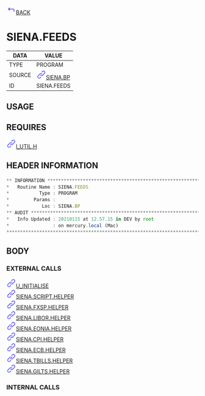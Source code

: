 <img src="../.resources/themes/unicons-line-6563ff/corner-up-left-alt.svg" alt="BACK" width="25" />[BACK](../DOCS/SIENA.BP.md)  
# SIENA.FEEDS  
|DATA|VALUE|
| --- | --- |
|TYPE|PROGRAM|
|SOURCE|<img src="../.resources/themes/unicons-line-6563ff/link.svg" alt="SIENA.BP" width="25" />[SIENA.BP](../DOCS/SIENA.BP.md)|
|ID|SIENA.FEEDS|
    
## USAGE  
  
## REQUIRES  
<img src="../.resources/themes/unicons-line-6563ff/link.svg" alt="I_UTIL.H" width="25" />[I_UTIL.H](../DOCS.PAGE/I_UTIL.H.md)  
    
## HEADER INFORMATION  
```javascript
** INFORMATION ****************************************************************
*   Routine Name : SIENA.FEEDS
*           Type : PROGRAM
*         Params :
*            Loc : SIENA.BP
** AUDIT **********************************************************************
*   Info Updated : 20210115 at 12.57.15 in DEV by root
*                : on mercury.local (Mac)
*******************************************************************************

```
## BODY  
### EXTERNAL CALLS  
<img src="../.resources/themes/unicons-line-6563ff/link.svg" alt="U_INITIALISE" width="25" />[U_INITIALISE](../DOCS.PAGE/U_INITIALISE.md)  
<img src="../.resources/themes/unicons-line-6563ff/link.svg" alt="SIENA.SCRIPT.HELPER" width="25" />[SIENA.SCRIPT.HELPER](../DOCS.PAGE/SIENA.SCRIPT.HELPER.md)  
<img src="../.resources/themes/unicons-line-6563ff/link.svg" alt="SIENA.FXSP.HELPER" width="25" />[SIENA.FXSP.HELPER](../DOCS.PAGE/SIENA.FXSP.HELPER.md)  
<img src="../.resources/themes/unicons-line-6563ff/link.svg" alt="SIENA.LIBOR.HELPER" width="25" />[SIENA.LIBOR.HELPER](../DOCS.PAGE/SIENA.LIBOR.HELPER.md)  
<img src="../.resources/themes/unicons-line-6563ff/link.svg" alt="SIENA.EONIA.HELPER" width="25" />[SIENA.EONIA.HELPER](../DOCS.PAGE/SIENA.EONIA.HELPER.md)  
<img src="../.resources/themes/unicons-line-6563ff/link.svg" alt="SIENA.CPI.HELPER" width="25" />[SIENA.CPI.HELPER](../DOCS.PAGE/SIENA.CPI.HELPER.md)  
<img src="../.resources/themes/unicons-line-6563ff/link.svg" alt="SIENA.ECB.HELPER" width="25" />[SIENA.ECB.HELPER](../DOCS.PAGE/SIENA.ECB.HELPER.md)  
<img src="../.resources/themes/unicons-line-6563ff/link.svg" alt="SIENA.TBILLS.HELPER" width="25" />[SIENA.TBILLS.HELPER](../DOCS.PAGE/SIENA.TBILLS.HELPER.md)  
<img src="../.resources/themes/unicons-line-6563ff/link.svg" alt="SIENA.GILTS.HELPER" width="25" />[SIENA.GILTS.HELPER](../DOCS.PAGE/SIENA.GILTS.HELPER.md)  
### INTERNAL CALLS  
  
